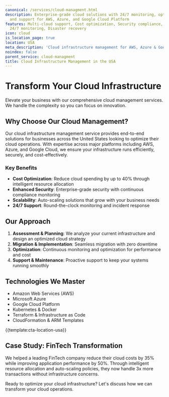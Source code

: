 ```yaml
---
canonical: /services/cloud-managment.html
description: Enterprise-grade cloud solutions with 24/7 monitoring, optimization,
  and support for AWS, Azure, and Google Cloud Platform
features: Multi-cloud support, Cost optimization, Security compliance, Auto-scaling,
  24/7 monitoring, Disaster recovery
icon: cloud
is_location_page: true
location: USA
meta_description: 'Cloud infrastructure management for AWS, Azure & Google Cloud in the USA. Reduce costs by 40%, ensure 99.9% uptime with 24/7 monitoring.'
noindex: false
parent_service: cloud-managment
title: Cloud Infrastructure Management in the USA
---
```



# Transform Your Cloud Infrastructure

Elevate your business with our comprehensive cloud management services. We handle the complexity so you can focus on innovation.

## Why Choose Our Cloud Management?

Our cloud infrastructure management service provides end-to-end solutions for businesses across the United States looking to optimize their cloud operations. With expertise across major platforms including AWS, Azure, and Google Cloud, we ensure your infrastructure runs efficiently, securely, and cost-effectively.

### Key Benefits

- **Cost Optimization**: Reduce cloud spending by up to 40% through intelligent resource allocation
- **Enhanced Security**: Enterprise-grade security with continuous compliance monitoring
- **Scalability**: Auto-scaling solutions that grow with your business needs
- **24/7 Support**: Round-the-clock monitoring and incident response

## Our Approach

1. **Assessment & Planning**: We analyze your current infrastructure and design an optimized cloud strategy
2. **Migration & Implementation**: Seamless migration with zero downtime
3. **Optimization**: Continuous monitoring and optimization for performance and cost
4. **Support & Maintenance**: Proactive support to keep your systems running smoothly

## Technologies We Master

- Amazon Web Services (AWS)
- Microsoft Azure
- Google Cloud Platform
- Kubernetes & Docker
- Terraform & Infrastructure as Code
- CloudFormation & ARM Templates

{{template:cta-location-usa}}

## Case Study: FinTech Transformation

We helped a leading FinTech company reduce their cloud costs by 35% while improving application performance by 50%. Through intelligent resource allocation and auto-scaling policies, they now handle 3x more transactions without infrastructure concerns.

Ready to optimize your cloud infrastructure? Let's discuss how we can transform your cloud operations.
